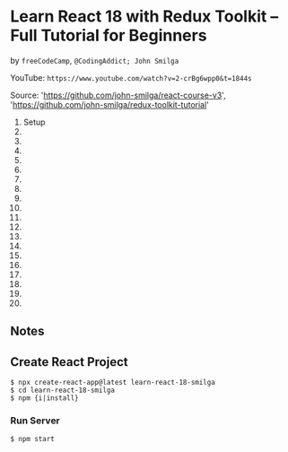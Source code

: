 # Learn React 18 with Redux Toolkit – Full Tutorial for Beginners
by `freeCodeCamp`, `@CodingAddict; John Smilga`

YouTube: `https://www.youtube.com/watch?v=2-crBg6wpp0&t=1844s`

Source: 'https://github.com/john-smilga/react-course-v3', 'https://github.com/john-smilga/redux-toolkit-tutorial'

01. Setup
02.
03.
04.
05.
06.
07.
08.
09.
10.
11.
12.
13.
14.
15.
16.
17.
18.
19.
20.

## Notes

## Create React Project

`$ npx create-react-app@latest learn-react-18-smilga`<br>
`$ cd learn-react-18-smilga`<br>
`$ npm {i|install}`<br>

### Run Server

`$ npm start`
